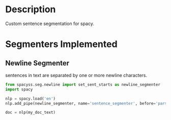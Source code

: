 # Description
Custom sentence segmentation for spacy.

# Segmenters Implemented
## Newline Segmenter
sentences in text are separated by one or more newline characters.


```python
from spacyss.seg.newline import set_sent_starts as newline_segmenter
import spacy

nlp = spacy.load('en')
nlp.add_pipe(newline_segmenter, name='sentence_segmenter', before='parser')

doc = nlp(my_doc_text)
```
